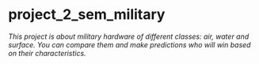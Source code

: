 # project_2_sem_military
*This project is about military hardware of different classes: air, water and surface. You can compare them and make predictions who will win based on their characteristics.*

